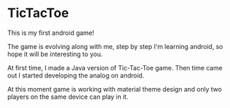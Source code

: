# TicTacToe
This is my first android game!

The game is evolving along with me, step by step I'm learning android, so hope it will be interesting to you.

At first time, I made a Java version of Tic-Tac-Toe game. Then time came out I started developing the analog on android.

At this moment game is working with material theme design and only two players 
on the same device can play in it.
